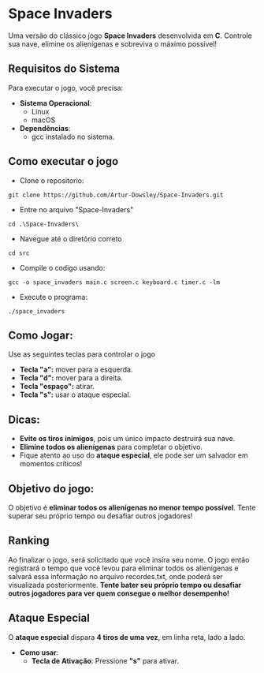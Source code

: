# Space Invaders

Uma versão do clássico jogo **Space Invaders** desenvolvida em **C**. Controle sua nave, elimine os alienígenas e sobreviva o máximo possível!

## Requisitos do Sistema
Para executar o jogo, você precisa:

- **Sistema Operacional**:
   - Linux
   - macOS
- **Dependências**:
   - gcc instalado no sistema.

   

## Como executar o jogo

- Clone o repositorio:
```
git clone https://github.com/Artur-Dowsley/Space-Invaders.git
```
- Entre no arquivo "Space-Invaders"

```
cd .\Space-Invaders\
```

- Navegue até o diretório correto


```
cd src
```

- Compile o codigo  usando:
```
gcc -o space_invaders main.c screen.c keyboard.c timer.c -lm 
```
- Execute o programa: 
```
./space_invaders
```
## Como Jogar:
Use as seguintes teclas para controlar o jogo
- **Tecla "a":** mover para a esquerda.
- **Tecla "d":** mover para a direita.
- **Tecla "espaço":** atirar.
- **Tecla "s":** usar o ataque especial.

## Dicas:
- **Evite os tiros inimigos**, pois um único impacto destruirá sua nave.
- **Elimine todos os alienígenas** para completar o objetivo.
- Fique atento ao uso do **ataque especial**, ele pode ser um salvador em momentos críticos!


## Objetivo do jogo:
O objetivo é **eliminar todos os alienígenas no menor tempo possível**. Tente superar seu próprio tempo ou desafiar outros jogadores!

## Ranking
Ao finalizar o jogo, será solicitado que você insira seu nome. O jogo então registrará o tempo que você levou para eliminar todos os alienígenas e salvará essa informação no arquivo recordes.txt, onde poderá ser visualizada posteriormente. **Tente bater seu próprio tempo ou desafiar outros jogadores para ver quem consegue o melhor desempenho!**

## Ataque Especial

O **ataque especial** dispara **4 tiros de uma vez**, em linha reta, lado a lado.

- **Como usar**:
   - **Tecla de Ativação**: Pressione **"s"** para ativar.



